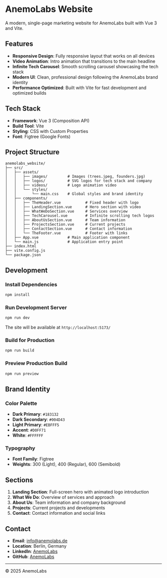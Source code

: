 # AnemoLabs Website

A modern, single-page marketing website for AnemoLabs built with Vue 3 and Vite.

## Features

- **Responsive Design**: Fully responsive layout that works on all devices
- **Video Animation**: Intro animation that transitions to the main headline
- **Infinite Tech Carousel**: Smooth scrolling carousel showcasing the tech stack
- **Modern UI**: Clean, professional design following the AnemoLabs brand identity
- **Performance Optimized**: Built with Vite for fast development and optimized builds

## Tech Stack

- **Framework**: Vue 3 (Composition API)
- **Build Tool**: Vite
- **Styling**: CSS with Custom Properties
- **Font**: Figtree (Google Fonts)

## Project Structure

```
anemolabs_website/
├── src/
│   ├── assets/
│   │   ├── images/         # Images (trees.jpeg, founders.jpg)
│   │   ├── logos/          # SVG logos for tech stack and company
│   │   ├── videos/         # Logo animation video
│   │   └── styles/
│   │       └── main.css    # Global styles and brand identity
│   ├── components/
│   │   ├── TheHeader.vue           # Fixed header with logo
│   │   ├── LandingSection.vue      # Hero section with video
│   │   ├── WhatWeDoSection.vue     # Services overview
│   │   ├── TechCarousel.vue        # Infinite scrolling tech logos
│   │   ├── AboutUsSection.vue      # Team information
│   │   ├── ProjectsSection.vue     # Current projects
│   │   ├── ContactSection.vue      # Contact information
│   │   └── TheFooter.vue           # Footer with links
│   ├── App.vue             # Main application component
│   └── main.js             # Application entry point
├── index.html
├── vite.config.js
└── package.json
```

## Development

### Install Dependencies

```bash
npm install
```

### Run Development Server

```bash
npm run dev
```

The site will be available at `http://localhost:5173/`

### Build for Production

```bash
npm run build
```

### Preview Production Build

```bash
npm run preview
```

## Brand Identity

### Color Palette

- **Dark Primary**: `#183132`
- **Dark Secondary**: `#004D43`
- **Light Primary**: `#EBFFF5`
- **Accent**: `#D0FF71`
- **White**: `#FFFFFF`

### Typography

- **Font Family**: Figtree
- **Weights**: 300 (Light), 400 (Regular), 600 (Semibold)

## Sections

1. **Landing Section**: Full-screen hero with animated logo introduction
2. **What We Do**: Overview of services and approach
3. **About Us**: Team information and company background
4. **Projects**: Current projects and developments
5. **Contact**: Contact information and social links

## Contact

- **Email**: info@anemolabs.de
- **Location**: Berlin, Germany
- **LinkedIn**: [AnemoLabs](https://linkedin.com/company/anemolabs)
- **GitHub**: [AnemoLabs](https://github.com/anemolabs)

---

© 2025 AnemoLabs
